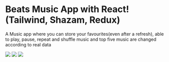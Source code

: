 <!-- npm run dev -->

<h1>Beats Music App with React! (Tailwind, Shazam, Redux)</h1>
<p>A Music app where you can store your favourites(even after a refresh), able to play, pause, repeat and shuffle music and top five music are changed according to real data</p>
<img src = "https://github.com/eshanie-hub/music_player_backup/assets/61816545/53c2195f-e829-4b14-b136-4eeb70272184"/>
<img src = "https://github.com/eshanie-hub/music_player_backup/assets/61816545/4be2d18a-0f18-407a-889f-2a2a01c8c705"/>
<img src = "https://github.com/eshanie-hub/music_player_backup/assets/61816545/90f8cfec-95da-45ae-819b-c9f95401b7f3"/>
